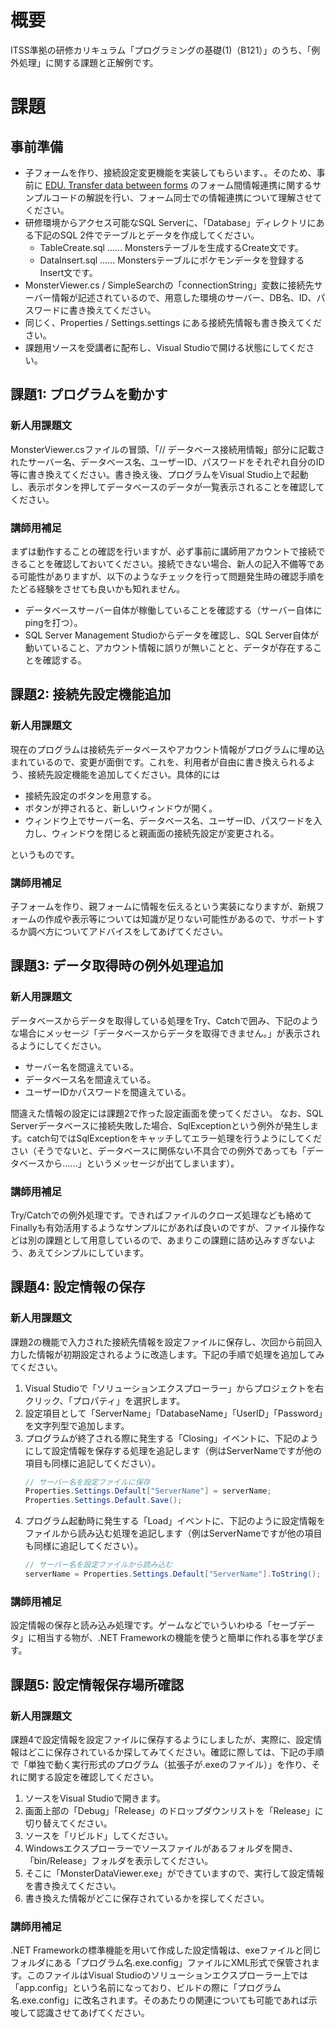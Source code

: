 # 概要

ITSS準拠の研修カリキュラム「プログラミングの基礎(1)（B121）」のうち、「例外処理」に関する課題と正解例です。

# 課題

## 事前準備
- 子フォームを作り、接続設定変更機能を実装してもらいます、。そのため、事前に [EDU. Transfer data between forms](https://gitlab.com/it_education/edu.-transfer-data-between-forms) のフォーム間情報連携に関するサンプルコードの解説を行い、フォーム同士での情報連携について理解させてください。
- 研修環境からアクセス可能なSQL Serverに、「Database」ディレクトリにある下記のSQL 2件でテーブルとデータを作成してください。
  - TableCreate.sql …… Monstersテーブルを生成するCreate文です。
  - DataInsert.sql …… Monstersテーブルにポケモンデータを登録するInsert文です。
- MonsterViewer.cs / SimpleSearchの「connectionString」変数に接続先サーバー情報が記述されているので、用意した環境のサーバー、DB名、ID、パスワードに書き換えてください。
- 同じく、Properties / Settings.settings にある接続先情報も書き換えてください。
- 課題用ソースを受講者に配布し、Visual Studioで開ける状態にしてください。



## 課題1: プログラムを動かす

### 新人用課題文
MonsterViewer.csファイルの冒頭、「// データベース接続用情報」部分に記載されたサーバー名、データベース名、ユーザーID、パスワードをそれぞれ自分のID等に書き換えてください。書き換え後、プログラムをVisual Studio上で起動し、表示ボタンを押してデータベースのデータが一覧表示されることを確認してください。

### 講師用補足
まずは動作することの確認を行いますが、必ず事前に講師用アカウントで接続できることを確認しておいてください。接続できない場合、新人の記入不備等である可能性がありますが、以下のようなチェックを行って問題発生時の確認手順をたどる経験をさせても良いかも知れません。

- データベースサーバー自体が稼働していることを確認する（サーバー自体にpingを打つ）。
- SQL Server Management Studioからデータを確認し、SQL Server自体が動いていること、アカウント情報に誤りが無いことと、データが存在することを確認する。



## 課題2: 接続先設定機能追加

### 新人用課題文
現在のプログラムは接続先データベースやアカウント情報がプログラムに埋め込まれているので、変更が面倒です。これを、利用者が自由に書き換えられるよう、接続先設定機能を追加してください。具体的には

- 接続先設定のボタンを用意する。
- ボタンが押されると、新しいウィンドウが開く。
- ウィンドウ上でサーバー名、データベース名、ユーザーID、パスワードを入力し、ウィンドウを閉じると親画面の接続先設定が変更される。

というものです。

### 講師用補足
子フォームを作り、親フォームに情報を伝えるという実装になりますが、新規フォームの作成や表示等については知識が足りない可能性があるので、サポートするか調べ方についてアドバイスをしてあげてください。



## 課題3: データ取得時の例外処理追加

### 新人用課題文
データベースからデータを取得している処理をTry、Catchで囲み、下記のような場合にメッセージ「データベースからデータを取得できません。」が表示されるようにしてください。

- サーバー名を間違えている。
- データベース名を間違えている。
- ユーザーIDかパスワードを間違えている。

間違えた情報の設定には課題2で作った設定画面を使ってください。
なお、SQL Serverデータベースに接続失敗した場合、SqlExceptionという例外が発生します。catch句ではSqlExceptionをキャッチしてエラー処理を行うようにしてください（そうでないと、データベースに関係ない不具合での例外であっても「データベースから……」というメッセージが出てしまいます）。

### 講師用補足
Try/Catchでの例外処理です。できればファイルのクローズ処理なども絡めてFinallyも有効活用するようなサンプルにがあれば良いのですが、ファイル操作などは別の課題として用意しているので、あまりこの課題に詰め込みすぎないよう、あえてシンプルにしています。



## 課題4: 設定情報の保存

### 新人用課題文
課題2の機能で入力された接続先情報を設定ファイルに保存し、次回から前回入力した情報が初期設定されるように改造します。下記の手順で処理を追加してみてください。

1. Visual Studioで「ソリューションエクスプローラー」からプロジェクトを右クリック、「プロパティ」を選択します。
1. 設定項目として「ServerName」「DatabaseName」「UserID」「Password」を文字列型で追加します。
1. プログラムが終了される際に発生する「Closing」イベントに、下記のようにして設定情報を保存する処理を追記します（例はServerNameですが他の項目も同様に追記してください）。
    ```cs
    // サーバー名を設定ファイルに保存
    Properties.Settings.Default["ServerName"] = serverName;
    Properties.Settings.Default.Save();
    ```
1. プログラム起動時に発生する「Load」イベントに、下記のように設定情報をファイルから読み込む処理を追記します（例はServerNameですが他の項目も同様に追記してください）。
    ```cs
    // サーバー名を設定ファイルから読み込む
    serverName = Properties.Settings.Default["ServerName"].ToString();
    ```

### 講師用補足
設定情報の保存と読み込み処理です。ゲームなどでいういわゆる「セーブデータ」に相当する物が、.NET Frameworkの機能を使うと簡単に作れる事を学びます。



## 課題5: 設定情報保存場所確認

### 新人用課題文
課題4で設定情報を設定ファイルに保存するようにしましたが、実際に、設定情報はどこに保存されているか探してみてください。確認に際しては、下記の手順で「単独で動く実行形式のプログラム（拡張子が.exeのファイル）」を作り、それに関する設定を確認してください。

1. ソースをVisual Studioで開きます。
1. 画面上部の「Debug」「Release」のドロップダウンリストを「Release」に切り替えてください。
1. ソースを「リビルド」してください。
1. Windowsエクスプローラーでソースファイルがあるフォルダを開き、「bin/Release」フォルダを表示してください。
1. そこに「MonsterDataViewer.exe」ができていますので、実行して設定情報を書き換えてください。
1. 書き換えた情報がどこに保存されているかを探してください。

### 講師用補足
.NET Frameworkの標準機能を用いて作成した設定情報は、exeファイルと同じフォルダにある「プログラム名.exe.config」ファイルにXML形式で保管されます。このファイルはVisual Studioのソリューションエクスプローラー上では「app.config」という名前になっており、ビルドの際に「プログラム名.exe.config」に改名されます。そのあたりの関連についても可能であれば示唆して認識させてあげてください。
